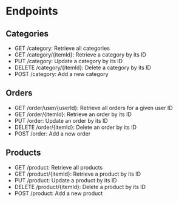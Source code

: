 # Endpoints

## Categories
- GET /category: Retrieve all categories
- GET /category/{itemId}: Retrieve a category by its ID
- PUT /category: Update a category by its ID
- DELETE /category/{itemId}: Delete a category by its ID
- POST /category: Add a new category

## Orders
- GET /order/user/{userId}: Retrieve all orders for a given user ID
- GET /order/{itemId}: Retrieve an order by its ID
- PUT /order: Update an order by its ID
- DELETE /order/{itemId}: Delete an order by its ID
- POST /order: Add a new order

## Products
- GET /product: Retrieve all products
- GET /product/{itemId}: Retrieve a product by its ID
- PUT /product: Update a product by its ID
- DELETE /product/{itemId}: Delete a product by its ID
- POST /product: Add a new product

